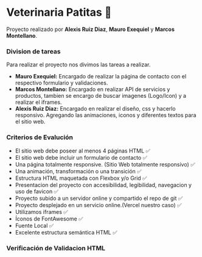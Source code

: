 
# Veterinaria Patitas 🐾

Proyecto realizado por **Alexis Ruiz Diaz**, **Mauro Exequiel** y **Marcos Montellano**.

### Division de tareas
Para realizar el proyecto nos divimos las tareas a realizar.
- **Mauro Exequiel:** Encargado de realizar la página de contacto con el respectivo formulario y validaciones.  
- **Marcos Montellano:** Encargado en realizar API de servicios y productos, tambien se encargo de buscar imagenes (Logo/Icon) y a realizar el iframes.
- **Alexis Ruiz Diaz:** Encargado en realizar el diseño, css y hacerlo responsivo. Agregando las animaciones, iconos y diferentes textos para el sitio web.

### Criterios de Evalución
-  El sitio web debe poseer al menos 4 páginas HTML ✅
-  El sitio web debe incluir un formulario de contacto ✅
-  Una página totalmente responsive. (Sitio Web totalmente responsivo) ✅
-  Una animación, transformación o una transición ✅
-  Estructura HTML maquetada con Flexbox y/o Grid ✅
-  Presentacion del proyecto con accesibilidad, legibilidad, navegacion y uso de favicon  ✅
- Proyecto subido a un servidor online y compartido el repo de git ✅
- Proyecto desplejado en un servicio online.(Vercel nuestro caso) ✅
- Utilizamos iframes ✅
- Íconos de FontAwesome ✅
- Fuente Local ✅
- Excelente estructura semántica HTML ✅

### Verificación de Validacion HTML
